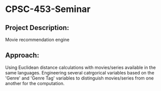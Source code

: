 # CPSC-453-Seminar

## Project Description:
Movie recommendation engine

## Approach:
 Using Euclidean distance calculations with movies/series available in the same languages. Engineering several catrgorical variables based on the 'Genre' and 'Genre Tag' variables to distinguish movies/series from one another for the computation.
